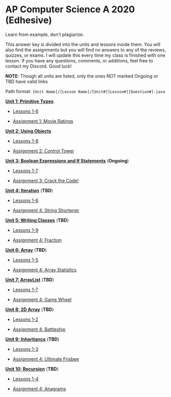 # AP Computer Science A 2020 (Edhesive)
Learn from example, don't plagiarize.

This answer key is divided into the units and lessons inside them. You will also find the assignments but you will find no answers to any of the reviews, quizzes, or exams. I will update this every time my class is finished with one lesson. If you have any questions, comments, or additions, feel free to contact my Discord. Good luck!

**NOTE**: Though all units are listed, only the ones NOT marked Ongoing or TBD have valid links

Path format: `[Unit Name]/[Lesson Name]/[Unit#][Lesson#][Question#].java`

[**Unit 1: Primitive Types**](https://github.com/mapoztate/apcsa2020/blob/master/U1_Primitive-Types/)

  * [Lessons 1-6](https://github.com/mapoztate/apcsa2020/blob/master/U1_Primitive-Types/)

  * [Assignment 1: Movie Ratings](https://github.com/mapoztate/apcsa2020/blob/master/U1_Primitive-Types/U1_Assignment.java)

[**Unit 2: Using Objects**](https://github.com/mapoztate/apcsa2020/blob/master/U2_Using-Objects/)

 * [Lessons 1-8](https://github.com/mapoztate/apcsa2020/blob/master/U2_Using-Objects/)

 * [Assignment 2: Control Tower](https://github.com/mapoztate/apcsa2020/blob/master/U2_Using-Objects/U2_Assignment.java)

[**Unit 3: Boolean Expressions and If Statements**](https://github.com/mapoztate/apcsa2020/blob/master/U3_Booleans/) (**Ongoing**)

 * [Lessons 1-7](https://github.com/mapoztate/apcsa2020/blob/master/U3_Booleans/)

 * [Assignment 3: Crack the Code!](https://github.com/mapoztate/apcsa2020/blob/master/U3_Booleans/U3_Assignment.java)

[**Unit 4: Iteration**](https://github.com/mapoztate/apcsa2020/blob/master/U4_Iteration/) (**TBD**)

 * [Lessons 1-6](https://github.com/mapoztate/apcsa2020/blob/master/U4_Iteration/)

 * [Assignment 4: String Shortener](https://github.com/mapoztate/apcsa2020/blob/master/U4_Iteration/U4_Assignment.java)

 [**Unit 5: Writing Classes**](https://github.com/mapoztate/apcsa2020/blob/master/U5_Classes/) (**TBD**)

 * [Lessons 1-9](https://github.com/mapoztate/apcsa2020/blob/master/U5_Classes/)

 * [Assignment 4: Fraction](https://github.com/mapoztate/apcsa2020/blob/master/U5_Classes/U5_Assignment.java)

 [**Unit 6:  Array**](https://github.com/mapoztate/apcsa2020/blob/master/U6_Array/) (**TBD**)

 * [Lessons 1-5](https://github.com/mapoztate/apcsa2020/blob/master/U6_Array/)

 * [Assignment 4: Array Statistics](https://github.com/mapoztate/apcsa2020/blob/master/U6_Array/U6_Assignment.java)

 [**Unit 7: ArrayList**](https://github.com/mapoztate/apcsa2020/blob/master/U7_ArrayList/) (**TBD**)

 * [Lessons 1-7](https://github.com/mapoztate/apcsa2020/blob/master/U7_ArrayList/)

 * [Assignment 4: Game Wheel](https://github.com/mapoztate/apcsa2020/blob/master/U7_ArrayList/U7_Assignment.java)

 [**Unit 8: 2D Array**](https://github.com/mapoztate/apcsa2020/blob/master/U8_2D-Array/) (**TBD**)

 * [Lessons 1-2](https://github.com/mapoztate/apcsa2020/blob/master/U8_2D-Array/)

 * [Assignment 4: Battleship](https://github.com/mapoztate/apcsa2020/blob/master/U8_2D-Array/U8_Assignment.java)

 [**Unit 9: Inheritance**](https://github.com/mapoztate/apcsa2020/blob/master/U9_Inheritance/) (**TBD**)

 * [Lessons 1-3](https://github.com/mapoztate/apcsa2020/blob/master/U9_Inheritance/)

 * [Assignment 4: Ultimate Frisbee](https://github.com/mapoztate/apcsa2020/blob/master/U9_Inheritance/U9_Assignment.java)

 [**Unit 10: Recursion**](https://github.com/mapoztate/apcsa2020/blob/master/U10_Recursion/) (**TBD**)

 * [Lessons 1-4](https://github.com/mapoztate/apcsa2020/blob/master/U10_Recursion/)

 * [Assignment 4: Anagrams](https://github.com/mapoztate/apcsa2020/blob/master/U10_Recursion/U10_Assignment.java)